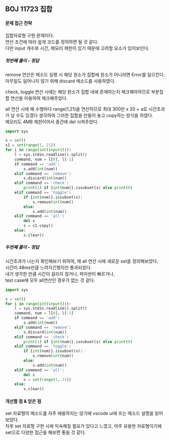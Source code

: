 ## BOJ 11723 집합
#### 문제 접근 전략
집합자료형 구현 문제이다.  
연산 조건에 따라 쉽게 코드를 정의하면 될 것 같다.  
다만 input 개수와 시간, 메모리 제한이 있기 때문에 고려할 요소가 있어보인다.  
##### 첫번째 풀이 - 정답
remove 연산은 메소드 실행 시 해당 원소가 집합에 원소가 아니라면 
Error를 일으킨다.  
아무일도 일어나지 않기 위해 discard 메소드를 사용하였다.  

check, toggle 연산 시에는 해당 원소가 집합 내에 존재하는지 체크해야하므로 부분집합 연산을 이용하여 체크해주었다.

all 연산 시에 매 수행마다 range(1,21)을 연산하므로
최대 300만 x 20 + a로 시간초과가 날 수도 있겠다 생각하여
그러한 집합을 만들어 놓고 copy하는 방식을 하였다.  
메모리도 4MB 제한이어서 중간에 del 시켜주었다.
```python
import sys

s = set()
s1 = set(range(1, 21))
for i in range(int(input())):
    l = sys.stdin.readline().split()
    command, num = l[0], l[-1]
    if command == 'add':
        s.add(int(num))
    elif command == 'remove':
        s.discard(int(num))
    elif command == 'check':
        print(1) if {int(num)}.issubset(s) else print(0)
    elif command == 'toggle':
        if {int(num)}.issubset(s):
            s.remove(int(num))
        else:
            s.add(int(num))
    elif command == 'all':
        del s
        s = s1.copy()
    else:
        s.clear()
```
##### 두번째 풀이 - 정답
시간초과가 나는지 확인해보기 위하여, 
매 all 연산 시에 새로운 set을 정의해보았다.  
시간이 48ms만큼 느려지긴했지만 통과되었다.  
내가 생각한 만큼 시간이 걸리지 않거나, 파이썬이 빠르거나,  
test case에 모두 all연산인 경우가 없는 것 같다.  
```python
import sys

s = set()
for i in range(int(input())):
    l = sys.stdin.readline().split()
    command, num = l[0], l[-1]
    if command == 'add':
        s.add(int(num))
    elif command == 'remove':
        s.discard(int(num))
    elif command == 'check':
        print(1) if {int(num)}.issubset(s) else print(0)
    elif command == 'toggle':
        if {int(num)}.issubset(s):
            s.remove(int(num))
        else:
            s.add(int(num))
    elif command == 'all':
        del s
        s = set(range(1, 21))
    else:
        s.clear()
```

#### 개선할 점 & 얻은 점
set 자료형의 메소드를 자주 애용하지는 않기에 vscode ui에 뜨는 메소드 설명을 읽어보았다.  
차후 set 자료형 구현 시에 익숙해질 필요가 있다고 느꼈고, 아주 유용한 자료형이기에 set으로 다양한 접근을 해보면 좋을 것 같다.